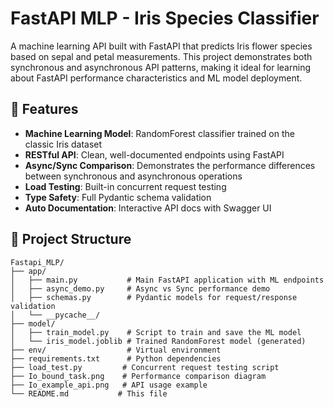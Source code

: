 ﻿# FastAPI MLP - Iris Species Classifier

A machine learning API built with FastAPI that predicts Iris flower species based on sepal and petal measurements. This project demonstrates both synchronous and asynchronous API patterns, making it ideal for learning about FastAPI performance characteristics and ML model deployment.

## 🌟 Features

- **Machine Learning Model**: RandomForest classifier trained on the classic Iris dataset
- **RESTful API**: Clean, well-documented endpoints using FastAPI
- **Async/Sync Comparison**: Demonstrates the performance differences between synchronous and asynchronous operations
- **Load Testing**: Built-in concurrent request testing
- **Type Safety**: Full Pydantic schema validation
- **Auto Documentation**: Interactive API docs with Swagger UI

## 📁 Project Structure

```
Fastapi_MLP/
├── app/
│   ├── main.py           # Main FastAPI application with ML endpoints
│   ├── async_demo.py     # Async vs Sync performance demo
│   ├── schemas.py        # Pydantic models for request/response validation
│   └── __pycache__/
├── model/
│   ├── train_model.py    # Script to train and save the ML model
│   └── iris_model.joblib # Trained RandomForest model (generated)
├── env/                  # Virtual environment
├── requirements.txt      # Python dependencies
├── load_test.py         # Concurrent request testing script
├── Io_bound_task.png    # Performance comparison diagram
├── Io_example_api.png   # API usage example
└── README.md           # This file
```

